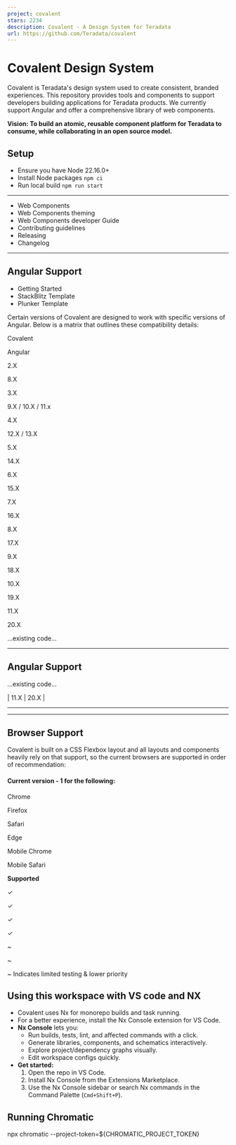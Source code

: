 ```yaml
---
project: covalent
stars: 2234
description: Covalent - A Design System for Teradata
url: https://github.com/Teradata/covalent
---
```


Covalent Design System
======================

Covalent is Teradata's design system used to create consistent, branded experiences. This repository provides tools and components to support developers building applications for Teradata products. We currently support Angular and offer a comprehensive library of web components.

**Vision: To build an atomic, reusable component platform for Teradata to consume, while collaborating in an open source model.**

Setup
-----

-   Ensure you have Node 22.16.0+
-   Install Node packages `npm ci`
-   Run local build `npm run start`

* * *

-   Web Components
-   Web Components theming
-   Web Components developer Guide
-   Contributing guidelines
-   Releasing
-   Changelog

* * *

Angular Support
---------------

-   Getting Started
-   StackBlitz Template
-   Plunker Template

Certain versions of Covalent are designed to work with specific versions of Angular. Below is a matrix that outlines these compatibility details:

Covalent

Angular

2.X

8.X

3.X

9.X / 10.X / 11.x

4.X

12.X / 13.X

5.X

14.X

6.X

15.X

7.X

16.X

8.X

17.X

9.X

18.X

10.X

19.X

11.X

20.X

...existing code...

* * *

Angular Support
---------------

...existing code...

| 11.X | 20.X |

* * *

* * *

Browser Support
---------------

Covalent is built on a CSS Flexbox layout and all layouts and components heavily rely on that support, so the current browsers are supported in order of recommendation:

#### Current version - 1 for the following:

Chrome

Firefox

Safari

Edge

Mobile Chrome

Mobile Safari

**Supported**

✓

✓

✓

✓

~

~

~ Indicates limited testing & lower priority

Using this workspace with VS code and NX
----------------------------------------

-   Covalent uses Nx for monorepo builds and task running.
-   For a better experience, install the Nx Console extension for VS Code.
-   **Nx Console** lets you:
    -   Run builds, tests, lint, and affected commands with a click.
    -   Generate libraries, components, and schematics interactively.
    -   Explore project/dependency graphs visually.
    -   Edit workspace configs quickly.
-   **Get started:**
    1.  Open the repo in VS Code.
    2.  Install Nx Console from the Extensions Marketplace.
    3.  Use the Nx Console sidebar or search Nx commands in the Command Palette (`Cmd+Shift+P`).

Running Chromatic
-----------------

npx chromatic --project-token=${CHROMATIC\_PROJECT\_TOKEN}
